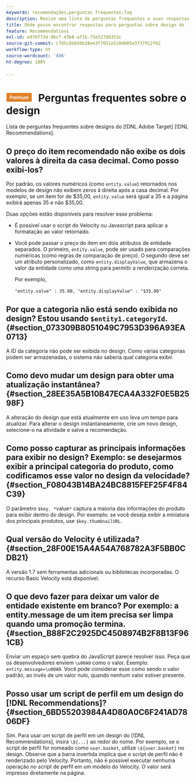 ```yaml
---
keywords: recomendações;perguntas frequentes;faq
description: Revise uma lista de perguntas frequentes e suas respostas sobre os designs do Adobe  [!DNL Target]  Recommendations.
title: Onde posso encontrar respostas para perguntas sobre design do  [!DNL Target]  Recommendations?
feature: Recommendations
exl-id: e970f734-9bc7-43b8-af1b-75e527d6353c
source-git-commit: c7d5c8eb50b28ee3f7651e510d005e3f37912f62
workflow-type: ht
source-wordcount: '456'
ht-degree: 100%

---
```


# ![PREMIUM](/help/assets/premium.png) Perguntas frequentes sobre o design

Lista de perguntas frequentes sobre designs do [!DNL Adobe Target] [!DNL Recommendations].

## O preço do item recomendado não exibe os dois valores à direita da casa decimal. Como posso exibi-los?

Por padrão, os valores numéricos (como `entity.value`) retornados nos modelos de design não exibem zeros à direita após a casa decimal. Por exemplo, se um item for de $35,00, `entity.value` será igual a 35 e a página exibirá apenas 35 e não $35,00.

Duas opções estão disponíveis para resolver esse problema:

* É possível usar o script do Velocity ou Javascript para aplicar a formatação ao valor retornado.

* Você pode passar o preço do item em dois atributos de entidade separados. O primeiro, `entity.value`, pode ser usado para comparações numéricas (como regras de comparação de preço). O segundo deve ser um atributo personalizado, como `entity.displayValue`, que armazena o valor da entidade como uma string para permitir a renderização correta.

   Por exemplo,

   `"entity.value" : 35.00, "entity.displayValue" : "$35.00"`

## Por que a categoria não está sendo exibida no design? Estou usando `$entity1.categoryId`. {#section_073309B8051049C7953D396A93EA0713}

A ID da categoria não pode ser exibida no design. Como várias categorias podem ser armazenadas, o sistema não saberia qual categoria exibir.

## Como devo mudar um design para obter uma atualização instantânea?  {#section_28EE35A5B10B47ECA4A332F0E5B2598F}

A alteração do design que está atualmente em uso leva um tempo para atualizar. Para alterar o design instantaneamente, crie um novo design, selecione-o na atividade e salve a recomendação.

## Como posso capturar as principais informações para exibir no design? Exemplo: se desejarmos exibir a principal categoria do produto, como codificamos esse valor no design da velocidade?  {#section_F08043B14BA24BC8815FEF25F4F84C39}

O parâmetro `$key. *`value`*` captura a maioria das informações do produto para exibir dentro do design. Por exemplo: se você deseja exibir a miniatura dos principais produtos, use `$key.thumbnailURL`.

## Qual versão do Velocity é utilizada? {#section_28F00E15A4A54A768782A3F5BB0CDB21}

A versão 1.7 sem ferramentas adicionais ou bibliotecas incorporadas. O recurso Basic Velocity está disponível.

## O que devo fazer para deixar um valor de entidade existente em branco? Por exemplo: a entity.message de um item precisa ser limpa quando uma promoção termina. {#section_B88F2C2925DC4508974B2F8B13F961CB}

Enviar um espaço sem quebra do JavaScript parece resolver isso. Peça que os desenvolvedores enviem `\u00A0` como o valor. Exemplo: `entity.message=\u00A0`. Você pode considerar esse como sendo o valor padrão, ao invés de um valor nulo, quando nenhum valor estiver presente.

## Posso usar um script de perfil em um design do [!DNL Recommendations]? {#section_6BD55203984A4D80A0C6F241AD7806DF}

Sim. Para usar um script de perfil em um design do [!DNL Recommendations], insira `\${...}` ao redor do nome. Por exemplo, se o script de perfil for nomeado como `user.basket`, utilize `\${user.basket}` no design. Observe que a barra invertida implica que o script de perfil não é renderizado pelo Velocity. Portanto, não é possível executar nenhuma operação no script de perfil em um modelo do Velocity. O valor será impresso diretamente na página.
